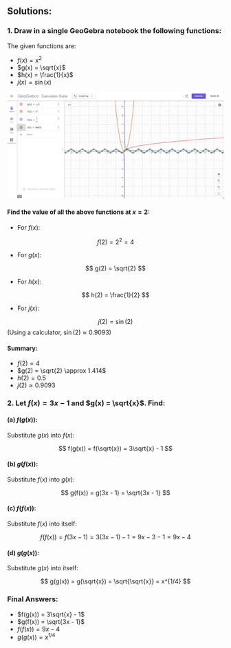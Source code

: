 ## Solutions:

### 1. Draw in a single GeoGebra notebook the following functions:
The given functions are:
- $f(x) = x^2$
- $g(x) = \sqrt{x}$
- $h(x) = \frac{1}{x}$
- $j(x) = \sin(x)$

![alt text](image.png)

#### Find the value of all the above functions at $x = 2$:
- For $f(x)$:

$$
f(2) = 2^2 = 4
$$

- For $g(x)$:

$$
g(2) = \sqrt{2}
$$

- For $h(x)$:

$$
h(2) = \frac{1}{2}
$$

- For $j(x)$:

$$
j(2) = \sin(2)
$$
(Using a calculator, $\sin(2) \approx 0.9093$)

#### Summary:
- $f(2) = 4$
- $g(2) = \sqrt{2} \approx 1.414$
- $h(2) = 0.5$
- $j(2) \approx 0.9093$

### 2. Let $f(x) = 3x - 1$ and $g(x) = \sqrt{x}$. Find:

#### (a) $f(g(x))$:
Substitute $g(x)$ into $f(x)$:

$$
f(g(x)) = f(\sqrt{x}) = 3\sqrt{x} - 1
$$

#### (b) $g(f(x))$:
Substitute $f(x)$ into $g(x)$:

$$
g(f(x)) = g(3x - 1) = \sqrt{3x - 1}
$$

#### (c) $f(f(x))$:
Substitute $f(x)$ into itself:

$$
f(f(x)) = f(3x - 1) = 3(3x - 1) - 1 = 9x - 3 - 1 = 9x - 4
$$

#### (d) $g(g(x))$:
Substitute $g(x)$ into itself:

$$
g(g(x)) = g(\sqrt{x}) = \sqrt{\sqrt{x}} = x^{1/4}
$$

### Final Answers:
- $f(g(x)) = 3\sqrt{x} - 1$
- $g(f(x)) = \sqrt{3x - 1}$
- $f(f(x)) = 9x - 4$
- $g(g(x)) = x^{1/4}$
